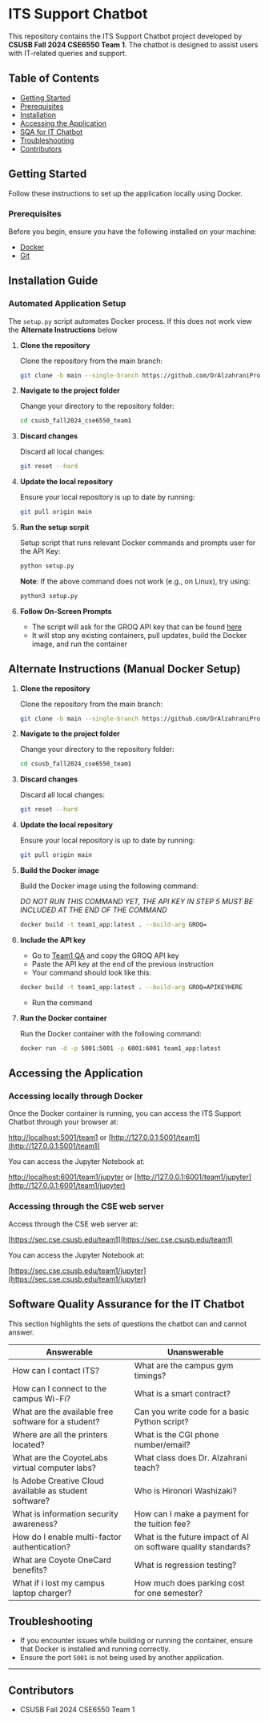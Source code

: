 # ITS Support Chatbot

This repository contains the ITS Support Chatbot project developed by **CSUSB Fall 2024 CSE6550 Team 1**. The chatbot is designed to assist users with IT-related queries and support.

## Table of Contents

- [Getting Started](#getting-started)
- [Prerequisites](#prerequisites)
- [Installation](#installation)
- [Accessing the Application](#accessing-the-application)
- [SQA for IT Chatbot](#software-quality-assurance-for-the-it-chatbot)
- [Troubleshooting](#troubleshooting)
- [Contributors](#contributors)

## Getting Started

Follow these instructions to set up the application locally using Docker.

### Prerequisites

Before you begin, ensure you have the following installed on your machine:

- [Docker](https://www.docker.com/get-started)
- [Git](https://git-scm.com/downloads)

## Installation Guide

### Automated Application Setup

The `setup.py` script automates Docker process. If this does not work view the **Alternate Instructions** below

1. **Clone the repository**

   Clone the repository from the main branch:

   ```bash
   git clone -b main --single-branch https://github.com/DrAlzahraniProjects/csusb_fall2024_cse6550_team1.git
   ```

2. **Navigate to the project folder**

   Change your directory to the repository folder:

   ```bash
   cd csusb_fall2024_cse6550_team1
   ```
3. **Discard changes**

   Discard all local changes:
   ```bash
   git reset --hard
   ```

4. **Update the local repository**

   Ensure your local repository is up to date by running:

   ```bash
   git pull origin main
   ```
   
5. **Run the setup scrpit**

   Setup script that runs relevant Docker commands and prompts user for the API Key:
   ```bash
   python setup.py
   ```

   **Note**: If the above command does not work (e.g., on Linux), try using:

   ```bash
   python3 setup.py
   ```

6. **Follow On-Screen Prompts**

   - The script will ask for the GROQ API key that can be found [here](https://csusb.instructure.com/courses/43192/discussion_topics/419701)
   - It will stop any existing containers, pull updates, build the Docker image, and run the container

## Alternate Instructions (Manual Docker Setup)

1. **Clone the repository**

   Clone the repository from the main branch:

   ```bash
   git clone -b main --single-branch https://github.com/DrAlzahraniProjects/csusb_fall2024_cse6550_team1.git
   ```

2. **Navigate to the project folder**

   Change your directory to the repository folder:

   ```bash
   cd csusb_fall2024_cse6550_team1
   ```
3. **Discard changes**

   Discard all local changes:
   ```bash
   git reset --hard
   ```

5. **Update the local repository**

   Ensure your local repository is up to date by running:

   ```bash
   git pull origin main
   ```

6. **Build the Docker image**

   Build the Docker image using the following command:

   *DO NOT RUN THIS COMMAND YET, THE API KEY IN STEP 5 MUST BE INCLUDED AT THE END OF THE COMMAND*

   ```bash
   docker build -t team1_app:latest . --build-arg GROQ=
   ```

7. **Include the API key**

   - Go to [Team1 QA](https://csusb.instructure.com/courses/43192/discussion_topics/419701) and copy the GROQ API key
   - Paste the API key at the end of the previous instruction
   - Your command should look like this:
   ```bash
   docker build -t team1_app:latest . --build-arg GROQ=APIKEYHERE
   ```
   - Run the command

8. **Run the Docker container**

   Run the Docker container with the following command:
   ```bash
   docker run -d -p 5001:5001 -p 6001:6001 team1_app:latest
   ```
   

## Accessing the Application

### Accessing locally through Docker 
Once the Docker container is running, you can access the ITS Support Chatbot through your browser at:

[http://localhost:5001/team1](http://localhost:5001/team1) or [http://127.0.0.1:5001/team1](http://127.0.0.1:5001/team1)

You can access the Jupyter Notebook at:

[http://localhost:6001/team1/jupyter](http://localhost:6001/team1/jupyter) or [http://127.0.0.1:6001/team1/jupyter](http://127.0.0.1:6001/team1/jupyter)

### Accessing through the CSE web server
Access through the CSE web server at:

[https://sec.cse.csusb.edu/team1](https://sec.cse.csusb.edu/team1)

You can access the Jupyter Notebook at:

[https://sec.cse.csusb.edu/team1/jupyter](https://sec.cse.csusb.edu/team1/jupyter)

## Software Quality Assurance for the IT Chatbot

This section highlights the sets of questions the chatbot can and cannot answer.


| **Answerable**                                         | **Unanswerable**                                               |
|--------------------------------------------------------|----------------------------------------------------------------|
| How can I contact ITS?                                 | What are the campus gym timings?                               |
| How can I connect to the campus Wi-Fi?                 | What is a smart contract?                                      |
| What are the available free software for a student?    | Can you write code for a basic Python script?                  |
| Where are all the printers located?                    | What is the CGI phone number/email?                            |
| What are the CoyoteLabs virtual computer labs?         | What class does Dr. Alzahrani teach?                           |
| Is Adobe Creative Cloud available as student software? | Who is Hironori Washizaki?                                     |
| What is information security awareness?                | How can I make a payment for the tuition fee?                  |
| How do I enable multi-factor authentication?           | What is the future impact of AI on software quality standards? |
| What are Coyote OneCard benefits?                      | What is regression testing?                                    |
| What if i lost my campus laptop charger?               | How much does parking cost for one semester?                   |


## Troubleshooting

- If you encounter issues while building or running the container, ensure that Docker is installed and running correctly.
- Ensure the port `5001` is not being used by another application.

---

## Contributors

- CSUSB Fall 2024 CSE6550 Team 1

